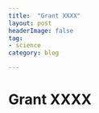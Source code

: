 ```yaml
---
title:  "Grant XXXX"
layout: post
headerImage: false
tag:
- science
category: blog

---
```


# Grant XXXX
